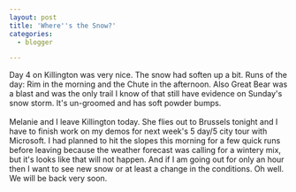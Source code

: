 ```yaml
---
layout: post
title: 'Where''s the Snow?'
categories:
  - blogger

---
```


Day 4 on Killington was very nice.  The snow had soften up a bit.  Runs of the day: Rim in the morning and the Chute in the afternoon.  Also Great Bear was a blast and was the only trail I know of that still have evidence on Sunday's snow storm.  It's un-groomed and has soft powder bumps.
<br />
<br />Melanie and I leave Killington today.  She flies out to Brussels tonight and I have to finish work on my demos for next week's 5 day/5 city tour with Microsoft.  I had planned to hit the slopes this morning for a few quick runs before leaving because the weather forecast was calling for a wintery mix, but it's looks like that will not happen.  And if I am going out for only an hour then I want to see new snow or at least a change in the conditions.  Oh well.  We will be back very soon.
